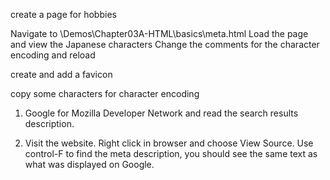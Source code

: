 create a page for hobbies

Navigate to \Demos\Chapter03A-HTML\basics\meta.html
Load the page and view the Japanese characters
Change the comments for the character encoding and reload

create and add a favicon


copy some characters for character encoding

1. Google for Mozilla Developer Network and read the search results description.

1. Visit the website. Right click in browser and choose View Source.  Use control-F to find the meta description, you should see the same text as what was displayed on Google.  
